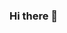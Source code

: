 ### Hi there 👋

<!--
**sjsahiljain21/sjsahiljain21** is a ✨ _special_ ✨ repository because its `README.md` (this file) appears on your GitHub profile.

Here are some ideas to get you started:

- 🔭 I’m currently working on NLP/Deep Learning Projects.
- 👯 I’m looking to collaborate on Kaggle Competitions.
- 🤔 I’m looking for help with next word prediction projects.
- 💬 Ask me about anything. I'm happy to help :)
- 😄 Pronouns: he/him
- ⚡ Fun fact: I can solve a Rubik's Cube under 90 seconds!
